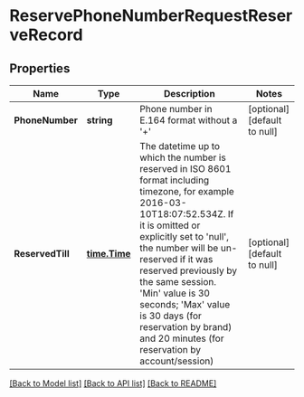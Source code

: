 # ReservePhoneNumberRequestReserveRecord

## Properties
Name | Type | Description | Notes
------------ | ------------- | ------------- | -------------
**PhoneNumber** | **string** | Phone number in E.164 format without a &#39;+&#39; | [optional] [default to null]
**ReservedTill** | [**time.Time**](time.Time.md) | The datetime up to which the number is reserved in ISO 8601 format including timezone, for example 2016-03-10T18:07:52.534Z. If it is omitted or explicitly set to &#39;null&#39;, the number will be un-reserved if it was reserved previously by the same session. &#39;Min&#39; value is 30 seconds; &#39;Max&#39; value is 30 days (for reservation by brand) and 20 minutes (for reservation by account/session) | [optional] [default to null]

[[Back to Model list]](../README.md#documentation-for-models) [[Back to API list]](../README.md#documentation-for-api-endpoints) [[Back to README]](../README.md)


